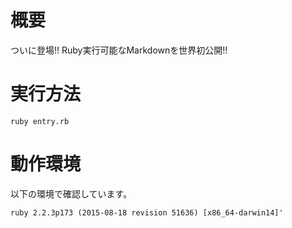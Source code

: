 # 概要

ついに登場!! Ruby実行可能なMarkdownを世界初公開!!


# 実行方法

    ruby entry.rb

# 動作環境

以下の環境で確認しています。

    ruby 2.2.3p173 (2015-08-18 revision 51636) [x86_64-darwin14]'
